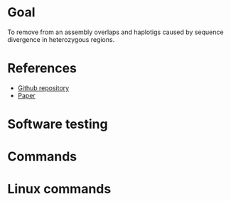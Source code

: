 # Goal  
To remove from an assembly overlaps and haplotigs caused by sequence divergence in heterozygous regions.  

# References  
* [Github repository](https://github.com/dfguan/purge_dups)  
* [Paper](https://academic.oup.com/bioinformatics/article/36/9/2896/5714742)

# Software testing  

# Commands

# Linux commands
